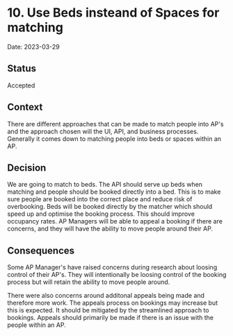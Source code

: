 # 10. Use Beds insteand of Spaces for matching

Date: 2023-03-29

## Status

Accepted

## Context

There are different approaches that can be made to match people into AP's and the approach chosen will
the UI, API, and business processes. Generally it comes down to matching people into beds or spaces within an AP.

## Decision

We are going to match to beds. The API should serve up beds when matching and people should be booked directly into
a bed. This is to make sure people are booked into the correct place and reduce risk of overbooking. Beds will be booked directly by the matcher which should speed up and optimise the booking process. This should improve occupancy rates. AP Managers will be able to appeal a booking if there are concerns, and they will have the ability to move people around their AP.

## Consequences

Some AP Manager's have raised concerns during research about loosing control of their AP's. They will intentionally be loosing control of the booking process but will retain the ability to move people around.

There were also concerns around additonal appeals being made and therefore more work. The appeals process on bookings may increase but this is expected. It should be mitigated by the streamlined approach to bookings. Appeals should primarily be made if there is an issue with the people within an AP.
